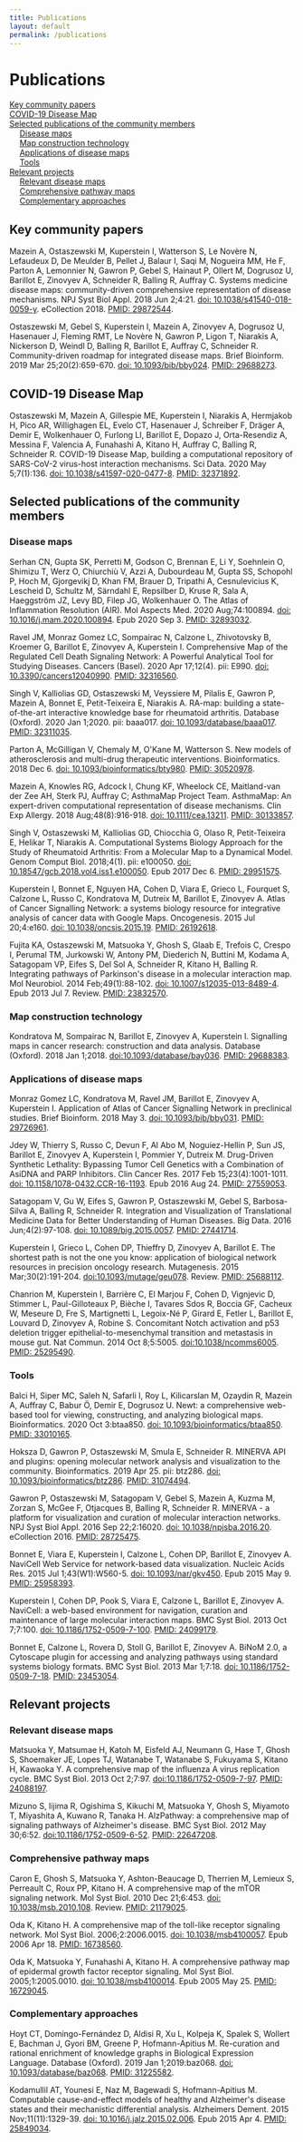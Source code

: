 ```yaml
---
title: Publications
layout: default
permalink: /publications
---
```


# Publications

[Key community papers](#key-community-papers)  
[COVID-19 Disease Map](#covid-19-disease-map)  
[Selected publications of the community members](#selected-publications-of-the-community-members)  
&emsp; [Disease maps](#disease-maps)  
&emsp; [Map construction technology](#map-construction-technology)  
&emsp; [Applications of disease maps](#applications-of-disease-maps)  
&emsp; [Tools](#tools)  
[Relevant projects](#relevant-projects)  
&emsp; [Relevant disease maps](#relevant-disease-maps)  
&emsp; [Comprehensive pathway maps](#comprehensive-pathway-maps)  
&emsp; [Complementary approaches](#complementary-approaches)  

## Key community papers

Mazein A, Ostaszewski M, Kuperstein I, Watterson S, Le Novère N, Lefaudeux D, De Meulder B, Pellet J, Balaur I, Saqi M, Nogueira MM, He F, Parton A, Lemonnier N, Gawron P, Gebel S, Hainaut P, Ollert M, Dogrusoz U, Barillot E, Zinovyev A, Schneider R, Balling R, Auffray C. Systems medicine disease maps: community-driven comprehensive representation of disease mechanisms. NPJ Syst Biol Appl. 2018 Jun 2;4:21. [doi: 10.1038/s41540-018-0059-y](https://doi.org/10.1038/s41540-018-0059-y). eCollection 2018. [PMID: 29872544](https://www.ncbi.nlm.nih.gov/pubmed/29872544).

Ostaszewski M, Gebel S, Kuperstein I, Mazein A, Zinovyev A, Dogrusoz U, Hasenauer J, Fleming RMT, Le Novère N, Gawron P, Ligon T, Niarakis A, Nickerson D, Weindl D, Balling R, Barillot E, Auffray C, Schneider R. Community-driven roadmap for integrated disease maps. Brief Bioinform. 2019 Mar 25;20(2):659-670. [doi: 10.1093/bib/bby024](https://doi.org/10.1093/bib/bby024). [PMID: 29688273](https://www.ncbi.nlm.nih.gov/pubmed/29688273).  

## COVID-19 Disease Map

Ostaszewski M, Mazein A, Gillespie ME, Kuperstein I, Niarakis A, Hermjakob H, Pico AR, Willighagen EL, Evelo CT, Hasenauer J, Schreiber F, Dräger A, Demir E, Wolkenhauer O, Furlong LI, Barillot E, Dopazo J, Orta-Resendiz A, Messina F, Valencia A, Funahashi A, Kitano H, Auffray C, Balling R, Schneider R. COVID-19 Disease Map, building a computational repository of SARS-CoV-2 virus-host interaction mechanisms. Sci Data. 2020 May 5;7(1):136. [doi: 10.1038/s41597-020-0477-8](https://doi.org/10.1038/s41597-020-0477-8). [PMID: 32371892](https://www.ncbi.nlm.nih.gov/pubmed/32371892).

## Selected publications of the community members
 
### Disease maps

Serhan CN, Gupta SK, Perretti M, Godson C, Brennan E, Li Y, Soehnlein O, Shimizu T, Werz O, Chiurchiù V, Azzi A, Dubourdeau M, Gupta SS, Schopohl P, Hoch M, Gjorgevikj D, Khan FM, Brauer D, Tripathi A, Cesnulevicius K, Lescheid D, Schultz M, Särndahl E, Repsilber D, Kruse R, Sala A, Haeggström JZ, Levy BD, Filep JG, Wolkenhauer O. The Atlas of Inflammation Resolution (AIR). Mol Aspects Med. 2020 Aug;74:100894. [doi: 10.1016/j.mam.2020.100894](https://doi.org/10.1016/j.mam.2020.100894). Epub 2020 Sep 3. [PMID: 32893032](https://www.ncbi.nlm.nih.gov/pubmed/32893032).  

Ravel JM, Monraz Gomez LC, Sompairac N, Calzone L, Zhivotovsky B, Kroemer G, Barillot E, Zinovyev A, Kuperstein I. Comprehensive Map of the Regulated Cell Death Signaling Network: A Powerful Analytical Tool for Studying Diseases. Cancers (Basel). 2020 Apr 17;12(4). pii: E990. [doi: 10.3390/cancers12040990](https://doi.org/10.3390/cancers12040990). [PMID: 32316560](https://www.ncbi.nlm.nih.gov/pubmed/32316560).

Singh V, Kalliolias GD, Ostaszewski M, Veyssiere M, Pilalis E, Gawron P, Mazein A, Bonnet E, Petit-Teixeira E, Niarakis A. RA-map: building a state-of-the-art interactive knowledge base for rheumatoid arthritis. Database (Oxford). 2020 Jan 1;2020. pii: baaa017. [doi: 10.1093/database/baaa017](https://doi.org/10.1093/database/baaa017). [PMID: 32311035](https://www.ncbi.nlm.nih.gov/pubmed/32311035).

Parton A, McGilligan V, Chemaly M, O'Kane M, Watterson S. New models of atherosclerosis and multi-drug therapeutic interventions. Bioinformatics. 2018 Dec 6. [doi: 10.1093/bioinformatics/bty980](https://doi.org/10.1093/bioinformatics/bty980). [PMID: 30520978](https://www.ncbi.nlm.nih.gov/pubmed/30520978).  

Mazein A, Knowles RG, Adcock I, Chung KF, Wheelock CE, Maitland-van der Zee AH, Sterk PJ, Auffray C; AsthmaMap Project Team. AsthmaMap: An expert-driven computational representation of disease mechanisms. Clin Exp Allergy. 2018 Aug;48(8):916-918. [doi: 10.1111/cea.13211](https://onlinelibrary.wiley.com/doi/full/10.1111/cea.13211). [PMID: 30133857](https://www.ncbi.nlm.nih.gov/pubmed/30133857).

Singh V, Ostaszewski M, Kalliolias GD, Chiocchia G, Olaso R, Petit-Teixeira E, Helikar T, Niarakis A. Computational Systems Biology Approach for the Study of Rheumatoid Arthritis: From a Molecular Map to a Dynamical Model. Genom Comput Biol. 2018;4(1). pii: e100050. [doi: 10.18547/gcb.2018.vol4.iss1.e100050](https://doi.org/10.18547/gcb.2018.vol4.iss1.e100050). Epub 2017 Dec 6. [PMID: 29951575](https://www.ncbi.nlm.nih.gov/pubmed/29951575). 

Kuperstein I, Bonnet E, Nguyen HA, Cohen D, Viara E, Grieco L, Fourquet S, Calzone L, Russo C, Kondratova M, Dutreix M, Barillot E, Zinovyev A. Atlas of Cancer Signalling Network: a systems biology resource for integrative analysis of cancer data with Google Maps. Oncogenesis. 2015 Jul 20;4:e160. [doi: 10.1038/oncsis.2015.19](https://doi.org/10.1038/oncsis.2015.19). [PMID: 26192618](https://www.ncbi.nlm.nih.gov/pubmed/26192618).  

Fujita KA, Ostaszewski M, Matsuoka Y, Ghosh S, Glaab E, Trefois C, Crespo I, Perumal TM, Jurkowski W, Antony PM, Diederich N, Buttini M, Kodama A, Satagopam VP, Eifes S, Del Sol A, Schneider R, Kitano H, Balling R. Integrating pathways of Parkinson's disease in a molecular interaction map. Mol Neurobiol. 2014 Feb;49(1):88-102. [doi: 10.1007/s12035-013-8489-4](https://doi.org/10.1007/s12035-013-8489-4). Epub 2013 Jul 7. Review. [PMID: 23832570](https://www.ncbi.nlm.nih.gov/pubmed/23832570).  

### Map construction technology

Kondratova M, Sompairac N, Barillot E, Zinovyev A, Kuperstein I. Signalling maps in cancer research: construction and data analysis. Database (Oxford). 2018 Jan 1;2018. [doi:10.1093/database/bay036](https://doi.org/10.1093/database/bay036). [PMID: 29688383](https://www.ncbi.nlm.nih.gov/pubmed/29688383).

### Applications of disease maps

Monraz Gomez LC, Kondratova M, Ravel JM, Barillot E, Zinovyev A, Kuperstein I. Application of Atlas of Cancer Signalling Network in preclinical studies. Brief Bioinform. 2018 May 3. [doi: 10.1093/bib/bby031](https://doi.org/10.1093/bib/bby031). [PMID: 29726961](https://www.ncbi.nlm.nih.gov/pubmed/29726961).

Jdey W, Thierry S, Russo C, Devun F, Al Abo M, Noguiez-Hellin P, Sun JS, Barillot E, Zinovyev A, Kuperstein I, Pommier Y, Dutreix M. Drug-Driven Synthetic Lethality: Bypassing Tumor Cell Genetics with a Combination of AsiDNA and PARP Inhibitors. Clin Cancer Res. 2017 Feb 15;23(4):1001-1011. [doi: 10.1158/1078-0432.CCR-16-1193](https://doi.org/10.1158/1078-0432.CCR-16-1193). Epub 2016 Aug 24. [PMID: 27559053](https://www.ncbi.nlm.nih.gov/pubmed/27559053).  

Satagopam V, Gu W, Eifes S, Gawron P, Ostaszewski M, Gebel S, Barbosa-Silva A, Balling R, Schneider R. Integration and Visualization of Translational Medicine Data for Better Understanding of Human Diseases. Big Data. 2016 Jun;4(2):97-108. [doi: 10.1089/big.2015.0057](https://doi.org/10.1089/big.2015.0057). [PMID: 27441714](https://www.ncbi.nlm.nih.gov/pubmed/27441714).

Kuperstein I, Grieco L, Cohen DP, Thieffry D, Zinovyev A, Barillot E. The shortest path is not the one you know: application of biological network resources in precision oncology research. Mutagenesis. 2015 Mar;30(2):191-204. [doi:10.1093/mutage/geu078](https://doi.org/10.1093/mutage/geu078). Review. [PMID: 25688112](https://www.ncbi.nlm.nih.gov/pubmed/25688112).  

Chanrion M, Kuperstein I, Barrière C, El Marjou F, Cohen D, Vignjevic D, Stimmer L, Paul-Gilloteaux P, Bièche I, Tavares Sdos R, Boccia GF, Cacheux W, Meseure D, Fre S, Martignetti L, Legoix-Né P, Girard E, Fetler L, Barillot E, Louvard D, Zinovyev A, Robine S. Concomitant Notch activation and p53 deletion trigger epithelial-to-mesenchymal transition and metastasis in mouse gut. Nat Commun. 2014 Oct 8;5:5005. [doi:10.1038/ncomms6005](https://doi.org/10.1038/ncomms6005). [PMID: 25295490](https://www.ncbi.nlm.nih.gov/pubmed/25295490).  

### Tools

Balci H, Siper MC, Saleh N, Safarli I, Roy L, Kilicarslan M, Ozaydin R, Mazein A, Auffray C, Babur Ö, Demir E, Dogrusoz U. Newt: a comprehensive web-based tool for viewing, constructing, and analyzing biological maps. Bioinformatics. 2020 Oct 3:btaa850. [doi: 10.1093/bioinformatics/btaa850](https://doi.org/10.1093/bioinformatics/btaa850). [PMID: 33010165](https://www.ncbi.nlm.nih.gov/pubmed/33010165).

Hoksza D, Gawron P, Ostaszewski M, Smula E, Schneider R. MINERVA API and plugins: opening molecular network analysis and visualization to the community. Bioinformatics. 2019 Apr 25. pii: btz286. [doi: 10.1093/bioinformatics/btz286](https://doi.org/10.1093/bioinformatics/btz286). [PMID: 31074494](https://www.ncbi.nlm.nih.gov/pubmed/31074494).

Gawron P, Ostaszewski M, Satagopam V, Gebel S, Mazein A, Kuzma M, Zorzan S, McGee F, Otjacques B, Balling R, Schneider R. MINERVA - a platform for visualization and curation of molecular interaction networks. NPJ Syst Biol Appl. 2016 Sep 22;2:16020. [doi: 10.1038/npjsba.2016.20](https://doi.org/10.1038/npjsba.2016.20). eCollection 2016. [PMID: 28725475](https://www.ncbi.nlm.nih.gov/pubmed/28725475).  

Bonnet E, Viara E, Kuperstein I, Calzone L, Cohen DP, Barillot E, Zinovyev A. NaviCell Web Service for network-based data visualization. Nucleic Acids Res. 2015 Jul 1;43(W1):W560-5. [doi: 10.1093/nar/gkv450](https://doi.org/10.1093/nar/gkv450). Epub 2015 May 9. [PMID: 25958393](https://www.ncbi.nlm.nih.gov/pubmed/25958393).  

Kuperstein I, Cohen DP, Pook S, Viara E, Calzone L, Barillot E, Zinovyev A. NaviCell: a web-based environment for navigation, curation and maintenance of large molecular interaction maps. BMC Syst Biol. 2013 Oct 7;7:100. [doi: 10.1186/1752-0509-7-100](https://doi.org/10.1186/1752-0509-7-100). [PMID: 24099179](https://www.ncbi.nlm.nih.gov/pubmed/24099179).  

Bonnet E, Calzone L, Rovera D, Stoll G, Barillot E, Zinovyev A. BiNoM 2.0, a Cytoscape plugin for accessing and analyzing pathways using standard systems biology formats. BMC Syst Biol. 2013 Mar 1;7:18. [doi: 10.1186/1752-0509-7-18](https://doi.org/10.1186/1752-0509-7-18). [PMID: 23453054](https://www.ncbi.nlm.nih.gov/pubmed/23453054).  

## Relevant projects

### Relevant disease maps

Matsuoka Y, Matsumae H, Katoh M, Eisfeld AJ, Neumann G, Hase T, Ghosh S, Shoemaker JE, Lopes TJ, Watanabe T, Watanabe S, Fukuyama S, Kitano H, Kawaoka Y. A comprehensive map of the influenza A virus replication cycle. BMC Syst Biol. 2013 Oct 2;7:97. [doi:10.1186/1752-0509-7-97](https://doi.org/10.1186/1752-0509-7-97). [PMID: 24088197](https://www.ncbi.nlm.nih.gov/pubmed/24088197).  

Mizuno S, Iijima R, Ogishima S, Kikuchi M, Matsuoka Y, Ghosh S, Miyamoto T, Miyashita A, Kuwano R, Tanaka H. AlzPathway: a comprehensive map of signaling pathways of Alzheimer's disease. BMC Syst Biol. 2012 May 30;6:52. [doi:10.1186/1752-0509-6-52](https://doi.org/10.1186/1752-0509-6-52). [PMID: 22647208](https://www.ncbi.nlm.nih.gov/pubmed/22647208).  

### Comprehensive pathway maps

Caron E, Ghosh S, Matsuoka Y, Ashton-Beaucage D, Therrien M, Lemieux S, Perreault C, Roux PP, Kitano H. A comprehensive map of the mTOR signaling network. Mol Syst Biol. 2010 Dec 21;6:453. [doi: 10.1038/msb.2010.108](https://doi.org/10.1038/msb.2010.108). Review. [PMID: 21179025](https://www.ncbi.nlm.nih.gov/pubmed/21179025).

Oda K, Kitano H. A comprehensive map of the toll-like receptor signaling network. Mol Syst Biol. 2006;2:2006.0015. [doi: 10.1038/msb4100057](https://doi.org/10.1038/msb4100057). Epub 2006 Apr 18. [PMID: 16738560](https://www.ncbi.nlm.nih.gov/pubmed/16738560).

Oda K, Matsuoka Y, Funahashi A, Kitano H. A comprehensive pathway map of epidermal growth factor receptor signaling. Mol Syst Biol. 2005;1:2005.0010. [doi: 10.1038/msb4100014](https://doi.org/10.1038/msb4100014). Epub 2005 May 25. [PMID: 16729045](https://www.ncbi.nlm.nih.gov/pubmed/16729045).

### Complementary approaches

Hoyt CT, Domingo-Fernández D, Aldisi R, Xu L, Kolpeja K, Spalek S, Wollert E, Bachman J, Gyori BM, Greene P, Hofmann-Apitius M. Re-curation and rational enrichment of knowledge graphs in Biological Expression Language. Database (Oxford). 2019 Jan 1;2019:baz068. [doi: 10.1093/database/baz068](https://doi.org/10.1093/database/baz068). [PMID: 31225582](https://www.ncbi.nlm.nih.gov/pubmed/31225582).  

Kodamullil AT, Younesi E, Naz M, Bagewadi S, Hofmann-Apitius M. Computable cause-and-effect models of healthy and Alzheimer's disease states and their mechanistic differential analysis. Alzheimers Dement. 2015 Nov;11(11):1329-39. [doi: 10.1016/j.jalz.2015.02.006](https://doi.org/10.1016/j.jalz.2015.02.006). Epub 2015 Apr 4. [PMID: 25849034](https://www.ncbi.nlm.nih.gov/pubmed/25849034).  


